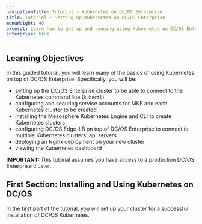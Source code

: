 ```yaml
---
navigationTitle: Tutorial - Kubernetes on DC/OS Enterprise
title: Tutorial - Setting Up Kubernetes on DC/OS Enterprise
menuWeight: 40
excerpt: Learn how to get up and running using Kubernetes on DC/OS Enterprise
enterprise: true
---
```


## Learning Objectives

In this guided tutorial, you will learn many of the basics of using Kubernetes on top of DC/OS Enterprise. Specifically, you will be:

 * setting up the DC/OS Enterprise cluster to be able to connect to the Kubernetes command line (`kubectl`)
 * configuring and securing service accounts for MKE and each Kubernetes cluster to be created
 * installing the Mesosphere Kubernetes Engine and CLI to create Kubernetes clusters
 * configuring DC/OS Edge-LB on top of DC/OS Enterprise to connect to multiple Kubernetes clusters' api servers
 * deploying an Nginx deployment on your new cluster
 * viewing the Kubernetes dashboard

<p class="message-important"><strong>IMPORTANT: </strong>This tutorial assumes you have access to a production DC/OS Enterprise cluster.</p>

## First Section: Installing and Using Kubernetes on DC/OS

In the [first part of the tutorial](/mesosphere/dcos/services/kubernetes/2.4.5-1.15.5/getting-started/setting-up/), you will set up your cluster for a successful installation of DC/OS Kubernetes.
